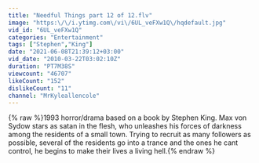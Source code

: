 ```yaml
---
title: "Needful Things part 12 of 12.flv"
image: "https:\/\/i.ytimg.com\/vi\/6UL_veFXw1Q\/hqdefault.jpg"
vid_id: "6UL_veFXw1Q"
categories: "Entertainment"
tags: ["Stephen","King"]
date: "2021-06-08T21:39:12+03:00"
vid_date: "2010-03-22T03:02:10Z"
duration: "PT7M38S"
viewcount: "46707"
likeCount: "152"
dislikeCount: "11"
channel: "MrKyleallencole"
---
```

{% raw %}1993 horror/drama based on a book by Stephen King. Max von Sydow stars as satan in the flesh, who unleashes his forces of darkness among the residents of a small town. Trying to recruit as many followers as possible, several of the residents go into a trance and the ones he cant control, he begins to make their lives a living hell.{% endraw %}
